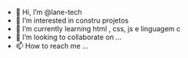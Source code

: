 - 👋 Hi, I’m @lane-tech
- 👀 I’m interested in constru projetos 
- 🌱 I’m currently learning  html , css, js e linguagem c
- 💞️ I’m looking to collaborate on ...
- 📫 How to reach me ...

<!---
lane-tech/lane-tech is a ✨ special ✨ repository because its `README.md` (this file) appears on your GitHub profile.
You can click the Preview link to take a look at your changes.
--->
